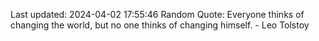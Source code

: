 Last updated: 2024-04-02 17:55:46
Random Quote: Everyone thinks of changing the world, but no one thinks of changing himself. - Leo Tolstoy